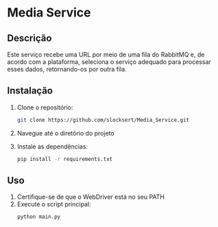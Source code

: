 # Media Service

## Descrição
Este serviço recebe uma URL por meio de uma fila do RabbitMQ e, de acordo com a plataforma, seleciona o serviço adequado para processar esses dados, retornando-os por outra fila.

## Instalação
1. Clone o repositório:
    ```bash
    git clone https://github.com/slocksert/Media_Service.git
    ```
2. Navegue até o diretório do projeto

3. Instale as dependências:
    ```bash
    pip install -r requirements.txt
    ```

## Uso
1. Certifique-se de que o WebDriver está no seu PATH
2. Execute o script principal:
    ```bash
    python main.py
    ```
